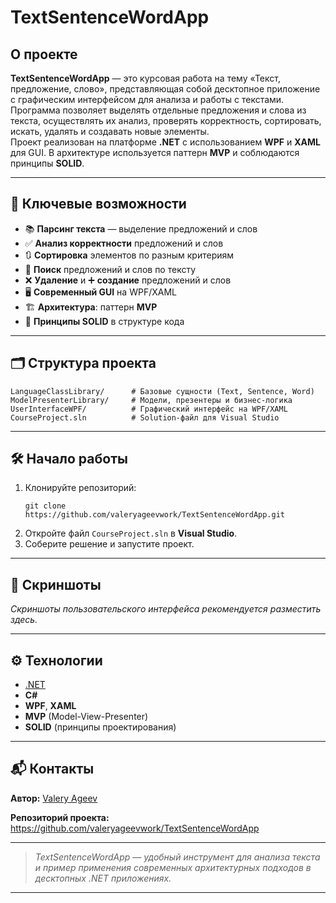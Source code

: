 <h1>TextSentenceWordApp</h1>
<h2>О проекте</h2>
<p><strong>TextSentenceWordApp</strong> — это курсовая работа на тему «Текст, предложение, слово», представляющая собой десктопное приложение с графическим интерфейсом для анализа и работы с текстами.<br>Программа позволяет выделять отдельные предложения и слова из текста, осуществлять их анализ, проверять корректность, сортировать, искать, удалять и создавать новые элементы.<br>Проект реализован на платформе <strong>.NET</strong> с использованием <strong>WPF</strong> и <strong>XAML</strong> для GUI. В архитектуре используется паттерн <strong>MVP</strong> и соблюдаются принципы <strong>SOLID</strong>.</p>
<hr>
<h2>🚀 Ключевые возможности</h2>
<ul>
<li>📚 <strong>Парсинг текста</strong> — выделение предложений и слов</li>
<li>✅ <strong>Анализ корректности</strong> предложений и слов</li>
<li>🔃 <strong>Сортировка</strong> элементов по разным критериям</li>
<li>🔎 <strong>Поиск</strong> предложений и слов по тексту</li>
<li>❌ <strong>Удаление</strong> и ➕ <strong>создание</strong> предложений и слов</li>
<li>🖥️ <strong>Современный GUI</strong> на WPF/XAML</li>
<li>🏗️ <strong>Архитектура</strong>: паттерн <strong>MVP</strong></li>
<li>📐 <strong>Принципы SOLID</strong> в структуре кода</li>
</ul>
<hr>
<h2>🗂️ Структура проекта</h2>
<pre><code>LanguageClassLibrary/      # Базовые сущности (Text, Sentence, Word)
ModelPresenterLibrary/     # Модели, презентеры и бизнес-логика
UserInterfaceWPF/          # Графический интерфейс на WPF/XAML
CourseProject.sln          # Solution-файл для Visual Studio
</code></pre>
<hr>
<h2>🛠️ Начало работы</h2>
<ol>
<li>Клонируйте репозиторий:<pre><code class="language-bash">git clone https://github.com/valeryageevwork/TextSentenceWordApp.git
</code></pre>
</li>
<li>Откройте файл <code>CourseProject.sln</code> в <strong>Visual Studio</strong>.</li>
<li>Соберите решение и запустите проект.</li>
</ol>
<hr>
<h2>📸 Скриншоты</h2>
<p><em>Скриншоты пользовательского интерфейса рекомендуется разместить здесь.</em></p>
<hr>
<h2>⚙️ Технологии</h2>
<ul>
<li><a href="https://dotnet.microsoft.com/">.NET</a></li>
<li><strong>C#</strong></li>
<li><strong>WPF</strong>, <strong>XAML</strong></li>
<li><strong>MVP</strong> (Model-View-Presenter)</li>
<li><strong>SOLID</strong> (принципы проектирования)</li>
</ul>
<hr>
<h2>📬 Контакты</h2>
<p><strong>Автор:</strong> <a href="https://github.com/valeryageevwork">Valery Ageev</a></p>
<p><strong>Репозиторий проекта:</strong><br><a href="https://github.com/valeryageevwork/TextSentenceWordApp">https://github.com/valeryageevwork/TextSentenceWordApp</a></p>
<hr>
<blockquote>
<p><em>TextSentenceWordApp — удобный инструмент для анализа текста и пример применения современных архитектурных подходов в десктопных .NET приложениях.</em></p>
</blockquote>
<hr>

